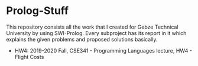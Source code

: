 # Prolog-Stuff

This repository consists all the work that I created for Gebze Technical University by using SWI-Prolog.
Every subproject has its report in it which explains the given problems and proposed solutions basically. 

- HW4: 2019-2020 Fall, CSE341 - Programming Languages lecture, HW4 - Flight Costs


